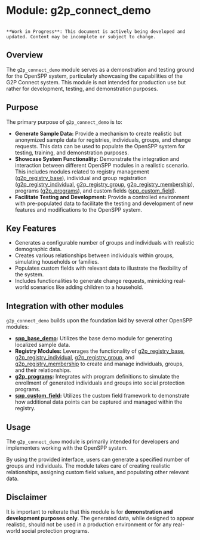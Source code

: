 # Module: g2p_connect_demo

```{warning}

**Work in Progress**: This document is actively being developed and updated. Content may be incomplete or subject to change.
```

## Overview

The `g2p_connect_demo` module serves as a demonstration and testing ground for the OpenSPP system, particularly showcasing the capabilities of the G2P Connect system. This module is not intended for production use but rather for development, testing, and demonstration purposes.

## Purpose

The primary purpose of `g2p_connect_demo` is to:

- **Generate Sample Data:** Provide a mechanism to create realistic but anonymized sample data for registries, individuals, groups, and change requests. This data can be used to populate the OpenSPP system for testing, training, and demonstration purposes.
- **Showcase System Functionality:** Demonstrate the integration and interaction between different OpenSPP modules in a realistic scenario. This includes modules related to registry management ([g2p_registry_base](g2p_registry_base)), individual and group registration ([g2p_registry_individual](g2p_registry_individual), [g2p_registry_group](g2p_registry_group), [g2p_registry_membership](g2p_registry_membership)), programs ([g2p_programs](g2p_programs)), and custom fields ([spp_custom_field](spp_custom_field)).
- **Facilitate Testing and Development:** Provide a controlled environment with pre-populated data to facilitate the testing and development of new features and modifications to the OpenSPP system.

## Key Features

- Generates a configurable number of groups and individuals with realistic demographic data.
- Creates various relationships between individuals within groups, simulating households or families.
- Populates custom fields with relevant data to illustrate the flexibility of the system.
- Includes functionalities to generate change requests, mimicking real-world scenarios like adding children to a household.

## Integration with other modules

`g2p_connect_demo` builds upon the foundation laid by several other OpenSPP modules:

- **[spp_base_demo](spp_base_demo):** Utilizes the base demo module for generating localized sample data.
- **Registry Modules:** Leverages the functionality of [g2p_registry_base](g2p_registry_base), [g2p_registry_individual](g2p_registry_individual), [g2p_registry_group](g2p_registry_group), and [g2p_registry_membership](g2p_registry_membership) to create and manage individuals, groups, and their relationships.
- **[g2p_programs](g2p_programs):** Integrates with program definitions to simulate the enrollment of generated individuals and groups into social protection programs.
- **[spp_custom_field](spp_custom_field):** Utilizes the custom field framework to demonstrate how additional data points can be captured and managed within the registry.

## Usage

The `g2p_connect_demo` module is primarily intended for developers and implementers working with the OpenSPP system. 

By using the provided interface, users can generate a specified number of groups and individuals. The module takes care of creating realistic relationships, assigning custom field values, and populating other relevant data.

## Disclaimer

It is important to reiterate that this module is for **demonstration and development purposes only**. The generated data, while designed to appear realistic, should not be used in a production environment or for any real-world social protection programs. 
